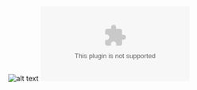 ![alt text](https://i.imgur.com/5pTYyjy.jpg)
![download](https://github.com/bo0bsy/ZeHud/archive/refs/heads/Master.zip)
